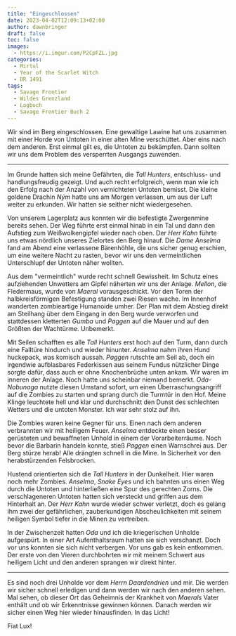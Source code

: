 ```yaml
---
title: "Eingeschlossen"
date: 2023-04-02T12:09:13+02:00
author: dawnbringer
draft: false
toc: false
images:
  - https://i.imgur.com/P2CpFZL.jpg
categories:
  - Mirtul
  - Year of the Scarlet Witch
  - DR 1491
tags: 
  - Savage Frontier
  - Wildes Grenzland
  - Logbuch
  - Savage Frontier Buch 2
---
```


Wir sind im Berg eingeschlossen. Eine gewaltige Lawine hat uns zusammen mit einer Horde von Untoten in einer alten Mine verschüttet. Aber eins nach dem anderen. Erst einmal gilt es, die Untoten zu bekämpfen. Dann sollten wir uns dem Problem des versperrten Ausgangs zuwenden.

---

Im Grunde hatten sich meine Gefährten, die _Tall Hunters_, entschluss- und handlungsfreudig gezeigt. Und auch recht erfolgreich, wenn man wie ich den Erfolg nach der Anzahl von vernichteten Untoten bemisst. Die kleine goldene Drachin _Ným_ hatte uns am Morgen verlassen, um aus der Luft weiter zu erkunden. Wir hatten sie seither nicht wiedergesehen. 

Von unserem Lagerplatz aus konnten wir die befestigte Zwergenmine bereits sehen. Der Weg führte erst einmal hinab in ein Tal und dann den Aufstieg zum Weißwolkengipfel wieder nach oben. Der _Herr Kahn_ führte uns etwas nördlich unseres Zielortes den Berg hinauf. Die _Dame Anselma_ fand am Abend eine verlassene Bärenhöhle, die uns sicher genug erschien, um eine weitere Nacht zu rasten, bevor wir uns den vermeintlichen Unterschlupf der Untoten näher wollten.

Aus dem "vermeintlich" wurde recht schnell Gewissheit. Im Schutz eines aufziehenden Unwetters am Gipfel näherten wir uns der Anlage. _Mellon_, die Fledermaus, wurde von _Maeral_ vorausgeschickt. Vor den Toren der halbkreisförmigen Befestigung standen zwei Riesen wache. Im Innenhof wanderten zombieartige Humanoide umher. Der Plan mit dem Abstieg direkt am Steilhang über dem Eingang in den Berg wurde verworfen und stattdessen kletterten _Gumba_ und _Paggen_ auf die Mauer und auf den Größten der Wachtürme. Unbemerkt.

Mit Seilen schafften es alle _Tall Hunters_ erst hoch auf den Turm, dann durch eine Falltüre hindurch und wieder hinunter. _Anselma_ nahm ihren Hund huckepack, was komisch aussah. _Paggen_ rutschte am Seil ab, doch ein irgendwie aufblasbares Federkissen aus seinem Fundus nützlicher Dinge sorgte dafür, dass auch er ohne Knochenbrüche unten ankam. Wir waren im inneren der Anlage. Noch hatte uns scheinbar niemand bemerkt. _Oda-Nobunaga_ nutzte diesen Umstand sofort, um einen Überraschungsangriff auf die Zombies zu starten und sprang durch die Turmtür in den Hof. Meine Klinge leuchtete hell und klar und durchschnitt den Dunst des schlechten Wetters und die untoten Monster. Ich war sehr stolz auf ihn.

Die Zombies waren keine Gegner für uns. Einen nach dem anderen verbrannten wir mit heiligem Feuer. _Anselma_ entdeckte einen besser gerüsteten und bewaffneten Unhold in einem der Vorarbeiterräume. Noch bevor die Barbarin handeln konnte, stieß _Paggen_ einen Warnschrei aus. Der Berg stürze herab! Alle drängten schnell in die Mine. In Sicherheit vor den herabstürzenden Felsbrocken. 

Hustend orientierten sich die _Tall Hunters_ in der Dunkelheit. Hier waren noch mehr Zombies. _Anselma_, _Snake Eyes_ und ich bahnten uns einen Weg durch die Untoten und hinterließen eine Spur des gerechten Zorns. Die verschlageneren Untoten hatten sich versteckt und griffen aus dem Hinterhalt an. Der _Herr Kahn_ wurde wieder schwer verletzt, doch es gelang ihm zwei der gefährlichen, zauberkundigen Abscheulichkeiten mit seinem heiligen Symbol tiefer in die Minen zu vertreiben. 

In der Zwischenzeit hatten _Oda_ und ich die kriegerischen Unholde aufgespürt. In einer Art Aufenthaltsraum hatten sie sich verschanzt. Doch vor uns konnten sie sich nicht verbergen. Vor uns gab es kein entkommen. Der erste von den Vieren durchbohrten wir mit meinem Schwert aus heiligem Licht und den anderen sprangen wir direkt hinter.

---

Es sind noch drei Unholde vor dem _Herrn Daardendrien_ und mir. Die werden wir sicher schnell erledigen und dann werden wir nach den anderen sehen. Mal sehen, ob dieser Ort das Geheimnis der Krankheit von _Maerals_ Vater enthält und ob wir Erkenntnisse gewinnen können. Danach werden wir sicher einen Weg hier wieder hinausfinden. In das Licht!

Fiat Lux!
